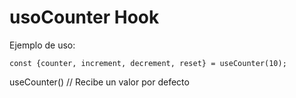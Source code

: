 # usoCounter Hook

Ejemplo de uso:

```
const {counter, increment, decrement, reset} = useCounter(10);

```

useCounter() // Recibe un valor por defecto